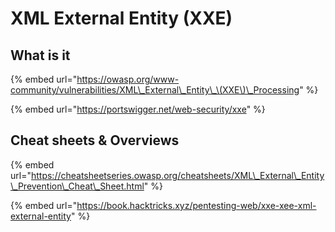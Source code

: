 # XML External Entity \(XXE\)

## What is it <a id="what-is-it"></a>

{% embed url="https://owasp.org/www-community/vulnerabilities/XML\_External\_Entity\_\(XXE\)\_Processing" %}

{% embed url="https://portswigger.net/web-security/xxe" %}

## Cheat sheets & Overviews

{% embed url="https://cheatsheetseries.owasp.org/cheatsheets/XML\_External\_Entity\_Prevention\_Cheat\_Sheet.html" %}

{% embed url="https://book.hacktricks.xyz/pentesting-web/xxe-xee-xml-external-entity" %}



